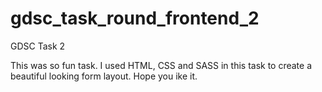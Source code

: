 # gdsc_task_round_frontend_2
GDSC Task 2

This was so fun task. I used HTML, CSS and SASS in this task to create a beautiful looking form layout. Hope you ike it.
